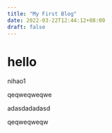 ```yaml
---
title: "My First Blog"
date: 2022-03-22T12:44:12+08:00
draft: false
---
```


# hello

nihao1

qeqweqweqwe

adasdadadasd

qeqweqweqw

